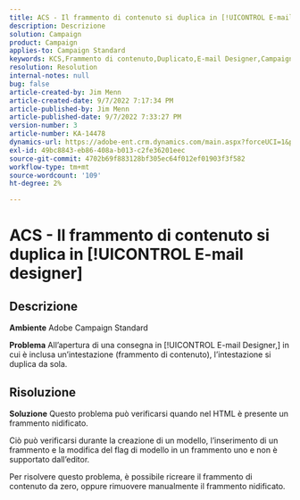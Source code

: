```yaml
---
title: ACS - Il frammento di contenuto si duplica in [!UICONTROL E-mail designer]
description: Descrizione
solution: Campaign
product: Campaign
applies-to: Campaign Standard
keywords: KCS,Frammento di contenuto,Duplicato,E-mail Designer,Campaign Standard
resolution: Resolution
internal-notes: null
bug: false
article-created-by: Jim Menn
article-created-date: 9/7/2022 7:17:34 PM
article-published-by: Jim Menn
article-published-date: 9/7/2022 7:33:27 PM
version-number: 3
article-number: KA-14478
dynamics-url: https://adobe-ent.crm.dynamics.com/main.aspx?forceUCI=1&pagetype=entityrecord&etn=knowledgearticle&id=2ce9b3b5-e12e-ed11-9db1-0022480866ad
exl-id: 49bc8843-eb86-408a-b013-c2fe36201eec
source-git-commit: 4702b69f883128bf305ec64f012ef01903f3f582
workflow-type: tm+mt
source-wordcount: '109'
ht-degree: 2%

---
```


# ACS - Il frammento di contenuto si duplica in [!UICONTROL E-mail designer]

## Descrizione


<b>Ambiente</b>
Adobe Campaign Standard

<b>Problema</b>
All’apertura di una consegna in [!UICONTROL E-mail Designer,] in cui è inclusa un’intestazione (frammento di contenuto), l’intestazione si duplica da sola.


## Risoluzione


<b>Soluzione</b>
Questo problema può verificarsi quando nel HTML è presente un frammento nidificato.

Ciò può verificarsi durante la creazione di un modello, l’inserimento di un frammento e la modifica del flag di modello in un frammento uno e non è supportato dall’editor.

Per risolvere questo problema, è possibile ricreare il frammento di contenuto da zero, oppure rimuovere manualmente il frammento nidificato.

